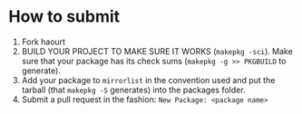 # How to submit

1. Fork haourt
2. BUILD YOUR PROJECT TO MAKE SURE IT WORKS (`makepkg -sci`).
Make sure that your package has its check sums (`makepkg -g >> PKGBUILD` to generate).
3. Add your package to `mirrorlist` in the convention used and put the tarball (that `makepkg -S` generates) into the packages folder.
4. Submit a pull request in the fashion: `New Package: <package name>`
